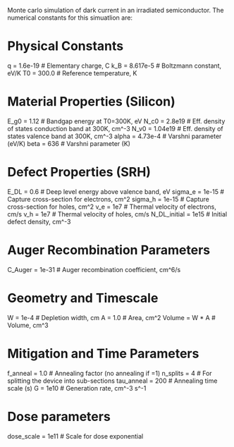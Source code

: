 Monte carlo simulation of dark current in an irradiated semiconductor. The numerical constants for this simuatlion are:

# Physical Constants
q = 1.6e-19    # Elementary charge, C
k_B = 8.617e-5 # Boltzmann constant, eV/K
T0 = 300.0     # Reference temperature, K

# Material Properties (Silicon)
E_g0 = 1.12     # Bandgap energy at T0=300K, eV
N_c0 = 2.8e19   # Eff. density of states conduction band at 300K, cm^-3
N_v0 = 1.04e19  # Eff. density of states valence band at 300K, cm^-3
alpha = 4.73e-4 # Varshni parameter (eV/K)
beta = 636      # Varshni parameter (K)

# Defect Properties (SRH)
E_DL = 0.6          # Deep level energy above valence band, eV
sigma_e = 1e-15     # Capture cross-section for electrons, cm^2
sigma_h = 1e-15     # Capture cross-section for holes, cm^2
v_e = 1e7           # Thermal velocity of electrons, cm/s
v_h = 1e7           # Thermal velocity of holes, cm/s
N_DL_initial = 1e15 # Initial defect density, cm^-3

# Auger Recombination Parameters
C_Auger = 1e-31     # Auger recombination coefficient, cm^6/s

# Geometry and Timescale
W = 1e-4   # Depletion width, cm
A = 1.0    # Area, cm^2
Volume = W * A  # Volume, cm^3

# Mitigation and Time Parameters
f_anneal = 1.0   # Annealing factor (no annealing if =1)
n_splits = 4     # For splitting the device into sub-sections
tau_anneal = 200  # Annealing time scale (s)
G = 1e10          # Generation rate, cm^-3 s^-1

# Dose parameters
dose_scale = 1e11 # Scale for dose exponential
